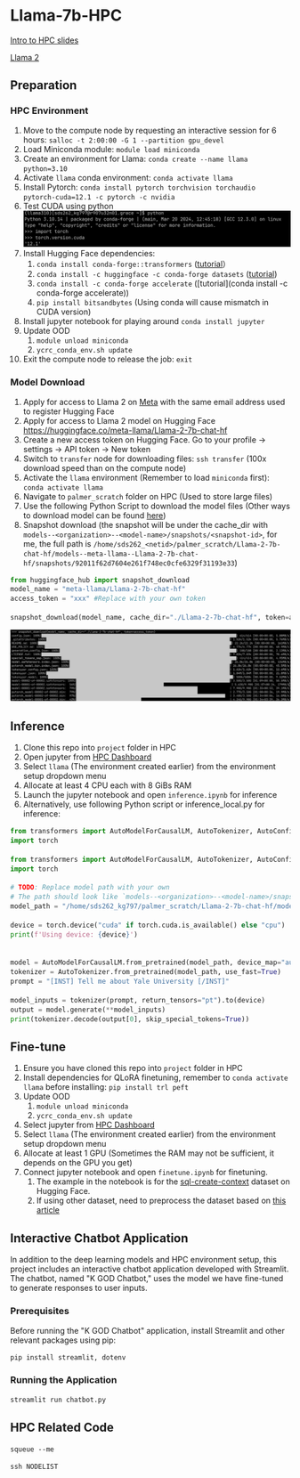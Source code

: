 # Llama-7b-HPC

[Intro to HPC slides](https://docs.google.com/presentation/d/1ZVclDpcvBGjm6CYcPu5WaiwdBvfCX7kjw6cy6tQmZD4/edit#slide=id.g292759f6b3d_0_0) 

[Llama 2](https://huggingface.co/meta-llama/Llama-2-7b-chat-hf)

## Preparation

### HPC Environment

1. Move to the compute node by requesting an interactive session for 6 hours: `salloc -t 2:00:00 -G 1 --partition gpu_devel`
2. Load Miniconda module: `module load miniconda`
3. Create an environment for Llama: `conda create --name llama python=3.10`
4. Activate `llama` conda environment: `conda activate llama`
5. Install Pytorch: `conda install pytorch torchvision torchaudio pytorch-cuda=12.1 -c pytorch -c nvidia`
6. Test CUDA using python ![CUDA Test](https://github.com/Kaifeng-Gao/Llama-7b-HPC/blob/main/README.assets/cuda_test.jpg)
7. Install Hugging Face dependencies: 
   1. `conda install conda-forge::transformers` ([tutorial](https://huggingface.co/docs/transformers/installation)）
   2. `conda install -c huggingface -c conda-forge datasets` ([tutorial](https://huggingface.co/docs/datasets/installation))
   3. `conda install -c conda-forge accelerate` ([tutorial](conda install -c conda-forge accelerate))
   4. `pip install bitsandbytes` (Using conda will cause mismatch in CUDA version)
8. Install jupyter notebook for playing around `conda install jupyter`
9. Update OOD
   1. `module unload miniconda`
   2. `ycrc_conda_env.sh update`
10. Exit the compute node to release the job: `exit`

### Model Download

1. Apply for access to Llama 2 on [Meta](https://llama.meta.com/llama-downloads) with the same email address used to register Hugging Face
2. Apply for access to Llama 2 model on Hugging Face https://huggingface.co/meta-llama/Llama-2-7b-chat-hf
3. Create a new access token on Hugging Face. Go to your profile -> settings -> API token -> New token
4. Switch to `transfer` node for downloading files: `ssh transfer` (100x download speed than on the compute node)
5. Activate the `llama` environment (Remember to load `miniconda` first): `conda activate llama`
6. Navigate to `palmer_scratch` folder on HPC (Used to store large files)
7. Use the following Python Script to download the model files (Other ways to download model can be found [here](https://huggingface.co/docs/transformers/installation))
8. Snapshot download (the snapshot will be under the cache_dir with `models--<organization>--<model-name>/snapshots/<snapshot-id>`, for me, the full path is `/home/sds262_<netid>/palmer_scratch/Llama-2-7b-chat-hf/models--meta-llama--Llama-2-7b-chat-hf/snapshots/92011f62d7604e261f748ec0cfe6329f31193e33`)
```python
from huggingface_hub import snapshot_download
model_name = "meta-llama/Llama-2-7b-chat-hf"
access_token = "xxx" #Replace with your own token

snapshot_download(model_name, cache_dir="./Llama-2-7b-chat-hf", token=access_token)
```

![Model downloading](https://github.com/Kaifeng-Gao/Llama-7b-HPC/blob/main/README.assets/model_download.jpg)

## Inference

1. Clone this repo into `project` folder in HPC
2. Open jupyter from [HPC Dashboard](https://sds262.ycrc.yale.edu/pun/sys/dashboard)
3. Select `llama` (The environment created earlier) from the environment setup dropdown menu
4. Allocate at least 4 CPU each with 8 GiBs RAM
5. Launch the jupyter notebook and open `inference.ipynb` for inference
6. Alternatively, use following Python script or inference_local.py for inference:

```python
from transformers import AutoModelForCausalLM, AutoTokenizer, AutoConfig
import torch

from transformers import AutoModelForCausalLM, AutoTokenizer, AutoConfig
import torch

# TODO: Replace model path with your own
# The path should look like `models--<organization>--<model-name>/snapshots/<snapshot-id>` under the cache directory defined when downloading the model
model_path = "/home/sds262_kg797/palmer_scratch/Llama-2-7b-chat-hf/models--meta-llama--Llama-2-7b-chat-hf/snapshots/92011f62d7604e261f748ec0cfe6329f31193e33"

device = torch.device("cuda" if torch.cuda.is_available() else "cpu")
print(f'Using device: {device}')


model = AutoModelForCausalLM.from_pretrained(model_path, device_map="auto")
tokenizer = AutoTokenizer.from_pretrained(model_path, use_fast=True)
prompt = "[INST] Tell me about Yale University [/INST]"

model_inputs = tokenizer(prompt, return_tensors="pt").to(device)
output = model.generate(**model_inputs)
print(tokenizer.decode(output[0], skip_special_tokens=True))
```

## Fine-tune

1. Ensure you have cloned this repo into `project` folder in HPC
2. Install dependencies for QLoRA finetuning, remember to `conda activate llama` before installing: `pip install trl peft`
3. Update OOD
   1. `module unload miniconda`
   2. `ycrc_conda_env.sh update`
4. Select jupyter from [HPC Dashboard](https://sds262.ycrc.yale.edu/pun/sys/dashboard)
5. Select `llama` (The environment created earlier) from the environment setup dropdown menu
6. Allocate at least 1 GPU (Sometimes the RAM may not be sufficient, it depends on the GPU you get)
7. Connect jupyter notebook and open `finetune.ipynb` for finetuning. 
   1. The example in the notebook is for the [sql-create-context](https://huggingface.co/datasets/b-mc2/sql-create-context) dataset on Hugging Face.
   2. If using other dataset, need to preprocess the dataset based on [this article](https://huggingface.co/blog/llama2#how-to-prompt-llama-2)

## Interactive Chatbot Application 

In addition to the deep learning models and HPC environment setup, this project includes an interactive chatbot application developed with Streamlit. The chatbot, named "K GOD Chatbot," uses the model we have fine-tuned to generate responses to user inputs.

### Prerequisites

Before running the "K GOD Chatbot" application, install Streamlit and other relevant packages using pip:

```bash
pip install streamlit, dotenv
```

### Running the Application

```bash
streamlit run chatbot.py
```

## HPC Related Code

`squeue --me`

`ssh NODELIST`
